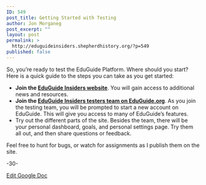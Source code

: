 ```yaml
---
ID: 549
post_title: Getting Started with Testing
author: Jon Morganeg
post_excerpt: ""
layout: post
permalink: >
  http://eduguideinsiders.shepherdhistory.org/?p=549
published: false
---
```

<p>So, you’re ready to test the EduGuide Platform. Where should you start? Here is a quick guide to the steps you can take as you get started:</p>
<p></p>
<ul>
<li><b>Join the <a href="http://eduguideinsiders.shepherdhistory.org">EduGuide Insiders website</b></a>. You will gain access to additional news and resources.</li>
<li><b>Join the <a href="https://www.eduguide.org/join/?invitationCode=2375567">EduGuide Insiders testers team on EduGuide.org</b></a>. As you join the testing team, you will be prompted to start a new account on EduGuide. This will give you access to many of EduGuide’s features.</li>
<li>Try out the different parts of the site. Besides the team, there will be your personal dashboard, goals, and personal settings page. Try them all out, and then share questions or feedback.</li>
</ul>
<p></p>
<p>Feel free to hunt for bugs, or watch for assignments as I publish them on the site.</p>
<p></p>
<p>-30-</p>
<p></p>
<p></p>
<p><a href="https://docs.google.com/document/d/13-17BB3a7dWxG319Ud9-CW5b0lYBk5H80H3dJfuUkXY/edit?usp=sharing">Edit Google Doc</a></p>